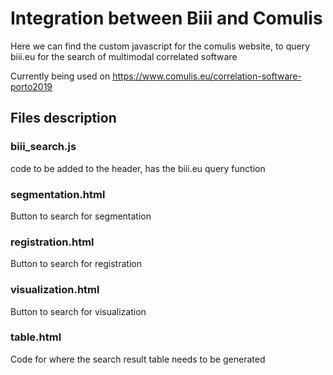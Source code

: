# Integration between Biii and Comulis

Here we can find the custom javascript for the comulis website, to query biii.eu for the search of multimodal correlated software

Currently being used on https://www.comulis.eu/correlation-software-porto2019


## Files description

### biii_search.js
code to be added to the header, has the biii.eu query function

### segmentation.html
Button to search for segmentation

### registration.html
Button to search for registration

### visualization.html
Button to search for visualization

### table.html
Code for where the search result table needs to be generated
